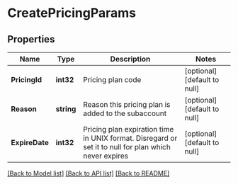 # CreatePricingParams

## Properties
Name | Type | Description | Notes
------------ | ------------- | ------------- | -------------
**PricingId** | **int32** | Pricing plan code | [optional] [default to null]
**Reason** | **string** | Reason this pricing plan is added to the subaccount | [optional] [default to null]
**ExpireDate** | **int32** | Pricing plan expiration time in UNIX format. Disregard or set it to null for plan which never expires | [optional] [default to null]

[[Back to Model list]](../README.md#documentation-for-models) [[Back to API list]](../README.md#documentation-for-api-endpoints) [[Back to README]](../README.md)


